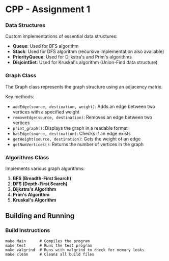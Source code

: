 <!-- daniisakov@gmail.com -->

# CPP - Assignment 1

### Data Structures

Custom implementations of essential data structures:

- **Queue**: Used for BFS algorithm
- **Stack**: Used for DFS algorithm (recursive implementation also available)
- **PriorityQueue**: Used for Dijkstra's and Prim's algorithms
- **DisjointSet**: Used for Kruskal's algorithm (Union-Find data structure)

### Graph Class

The Graph class represents the graph structure using an adjacency matrix.

Key methods:

- `addEdge(source, destination, weight)`: Adds an edge between two vertices with a specified weight
- `removeEdge(source, destination)`: Removes an edge between two vertices
- `print_graph()`: Displays the graph in a readable format
- `hasEdge(source, destination)`: Checks if an edge exists
- `getWeight(source, destination)`: Gets the weight of an edge
- `getNumVertices()`: Returns the number of vertices in the graph

### Algorithms Class

Implements various graph algorithms:

1. **BFS (Breadth-First Search)**
2. **DFS (Depth-First Search)**
3. **Dijkstra's Algorithm**
4. **Prim's Algorithm**
5. **Kruskal's Algorithm**

## Building and Running

### Build Instructions

```
make Main      # Compiles the program
make test      # Runs the test program
make valgrind  # Runs with valgrind to check for memory leaks
make clean     # Cleans all build files
```
